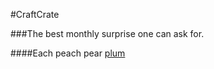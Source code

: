 #CraftCrate

###The best monthly surprise one can ask for.

####Each peach pear [plum](craftcrate.io)